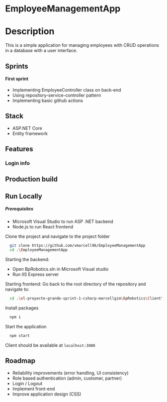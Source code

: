 # EmployeeManagementApp

# Description

This is a simple application for managing employees with CRUD operations in a database with a user interface.


## Sprints

#### First sprint

- Implementing EmployeeController class on back-end
- Using repository-service-controller pattern
- Implementing basic github actions


## Stack
- ASP.NET Core
- Entity framework

## Features


### Login info

## Production build

## Run Locally
##### Prerequisites

- Microsoft Visual Studio to run ASP .NET backend
- Node.js to run React frontend

Clone the project and navigate to the project folder

```bash
  git clone https://github.com/vmarcell96/EmployeeManagementApp
  cd .\EmployeeManagementApp
```

Starting the backend:

- Open BpRobotics.sln in Microsoft Visual studio
- Run IIS Express server


Starting frontend:
Go back to the root directory of the repository and navigate to:

```bash
  cd .\el-proyecte-grande-sprint-1-csharp-marcellgim\BpRobotics\Client\bprobotics-client
```

Install packages

```bash
  npm i
```

Start the application 

```bash
  npm start
```
Client should be available at `localhost:3000`



## Roadmap

- Reliability improvements (error handling, UI consistency)
- Role based authentication (admin, customer, partner)
- Login / Logout
- Implement front-end
- Improve application design (CSS)

